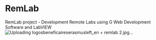 # RemLab
RemLab project - Development Remote Labs using G Web Development Software and LabVIEW
![Uploading logosbeneficaireserasmusleft_en + remlab 2.jpg…]()
